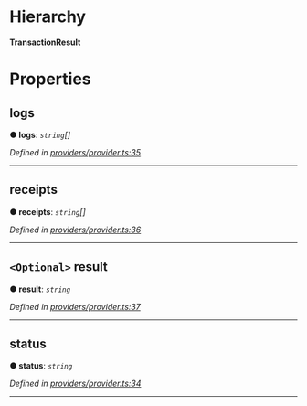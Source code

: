 

# Hierarchy

**TransactionResult**

# Properties

<a id="logs"></a>

##  logs

**● logs**: *`string`[]*

*Defined in [providers/provider.ts:35](https://github.com/nearprotocol/nearlib/blob/fb0e31a/src.ts/providers/provider.ts#L35)*

___
<a id="receipts"></a>

##  receipts

**● receipts**: *`string`[]*

*Defined in [providers/provider.ts:36](https://github.com/nearprotocol/nearlib/blob/fb0e31a/src.ts/providers/provider.ts#L36)*

___
<a id="result"></a>

## `<Optional>` result

**● result**: *`string`*

*Defined in [providers/provider.ts:37](https://github.com/nearprotocol/nearlib/blob/fb0e31a/src.ts/providers/provider.ts#L37)*

___
<a id="status"></a>

##  status

**● status**: *`string`*

*Defined in [providers/provider.ts:34](https://github.com/nearprotocol/nearlib/blob/fb0e31a/src.ts/providers/provider.ts#L34)*

___

